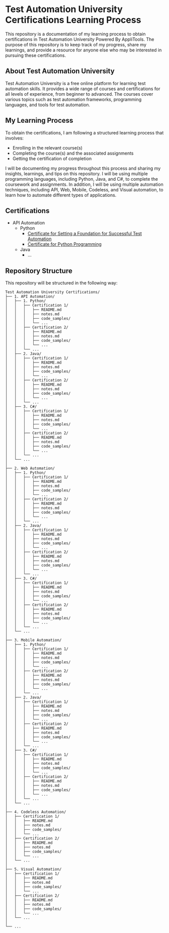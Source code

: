 # Test Automation University Certifications Learning Process
This repository is a documentation of my learning process to obtain certifications in Test Automation University Powered By AppliTools. The purpose of this repository is to keep track of my progress, share my learnings, and provide a resource for anyone else who may be interested in pursuing these certifications.

## About Test Automation University
Test Automation University is a free online platform for learning test automation skills. It provides a wide range of courses and certifications for all levels of experience, from beginner to advanced. The courses cover various topics such as test automation frameworks, programming languages, and tools for test automation.

## My Learning Process
To obtain the certifications, I am following a structured learning process that involves:

- Enrolling in the relevant course(s)
- Completing the course(s) and the associated assignments
- Getting the certification of completion

I will be documenting my progress throughout this process and sharing my insights, learnings, and tips on this repository. I will be using multiple programming languages, including Python, Java, and C#, to complete the coursework and assignments. In addition, I will be using multiple automation techniques, including API, Web, Mobile, Codeless, and Visual automation, to learn how to automate different types of applications.

## Certifications
- API Automation
  - Python
    - [Certificate for Setting a Foundation for Successful Test Automation](1.%20API%20Automation/1.%20Python/1.%20Setting%20a%20Foundation%20for%20Successful%20Test%20Automation/certificate.md)
    - [Certificate for Python Programming](1.%20API%20Automation/1.%20Python/2.%20Python%20Programming/certificate.md) 
  - Java
    - ...

## Repository Structure
This repository will be structured in the following way:

```text
Test Automation University Certifications/
├── 1. API Automation/
│   ├── 1. Python/
│   │   ├── Certification 1/
│   │   │   ├── README.md
│   │   │   ├── notes.md
│   │   │   ├── code_samples/
│   │   │   └── ...
│   │   ├── Certification 2/
│   │   │   ├── README.md
│   │   │   ├── notes.md
│   │   │   ├── code_samples/
│   │   │   └── ...
│   │   └── ...
│   ├── 2. Java/
│   │   ├── Certification 1/
│   │   │   ├── README.md
│   │   │   ├── notes.md
│   │   │   ├── code_samples/
│   │   │   └── ...
│   │   ├── Certification 2/
│   │   │   ├── README.md
│   │   │   ├── notes.md
│   │   │   ├── code_samples/
│   │   │   └── ...
│   │   └── ...
│   ├── 3. C#/
│   │   ├── Certification 1/
│   │   │   ├── README.md
│   │   │   ├── notes.md
│   │   │   ├── code_samples/
│   │   │   └── ...
│   │   ├── Certification 2/
│   │   │   ├── README.md
│   │   │   ├── notes.md
│   │   │   ├── code_samples/
│   │   │   └── ...
│   │   └── ...
│   └── ...
│
├── 2. Web Automation/
│   ├── 1. Python/
│   │   ├── Certification 1/
│   │   │   ├── README.md
│   │   │   ├── notes.md
│   │   │   ├── code_samples/
│   │   │   └── ...
│   │   ├── Certification 2/
│   │   │   ├── README.md
│   │   │   ├── notes.md
│   │   │   ├── code_samples/
│   │   │   └── ...
│   │   └── ...
│   ├── 2. Java/
│   │   ├── Certification 1/
│   │   │   ├── README.md
│   │   │   ├── notes.md
│   │   │   ├── code_samples/
│   │   │   └── ...
│   │   ├── Certification 2/
│   │   │   ├── README.md
│   │   │   ├── notes.md
│   │   │   ├── code_samples/
│   │   │   └── ...
│   │   └── ...
│   ├── 3. C#/
│   │   ├── Certification 1/
│   │   │   ├── README.md
│   │   │   ├── notes.md
│   │   │   ├── code_samples/
│   │   │   └── ...
│   │   ├── Certification 2/
│   │   │   ├── README.md
│   │   │   ├── notes.md
│   │   │   ├── code_samples/
│   │   │   └── ...
│   │   └── ...
│   └── ...
│
├── 3. Mobile Automation/
│   ├── 1. Python/
│   │   ├── Certification 1/
│   │   │   ├── README.md
│   │   │   ├── notes.md
│   │   │   ├── code_samples/
│   │   │   └── ...
│   │   ├── Certification 2/
│   │   │   ├── README.md
│   │   │   ├── notes.md
│   │   │   ├── code_samples/
│   │   │   └── ...
│   │   └── ...
│   ├── 2. Java/
│   │   ├── Certification 1/
│   │   │   ├── README.md
│   │   │   ├── notes.md
│   │   │   ├── code_samples/
│   │   │   └── ...
│   │   ├── Certification 2/
│   │   │   ├── README.md
│   │   │   ├── notes.md
│   │   │   ├── code_samples/
│   │   │   └── ...
│   │   └── ...
│   ├── 3. C#/
│   │   ├── Certification 1/
│   │   │   ├── README.md
│   │   │   ├── notes.md
│   │   │   ├── code_samples/
│   │   │   └── ...
│   │   ├── Certification 2/
│   │   │   ├── README.md
│   │   │   ├── notes.md
│   │   │   ├── code_samples/
│   │   │   └── ...
│   │   └── ...
│   └── ...
│
├── 4. Codeless Automation/
│   ├── Certification 1/
│   │   ├── README.md
│   │   ├── notes.md
│   │   ├── code_samples/
│   │   └── ...
│   ├── Certification 2/
│   │   ├── README.md
│   │   ├── notes.md
│   │   ├── code_samples/
│   │   └── ...
│   └── ...
│
├── 5. Visual Automation/
│   ├── Certification 1/
│   │   ├── README.md
│   │   ├── notes.md
│   │   ├── code_samples/
│   │   └── ...
│   ├── Certification 2/
│   │   ├── README.md
│   │   ├── notes.md
│   │   ├── code_samples/
│   │   └── ...
│   └── ...
│
└── ...
```